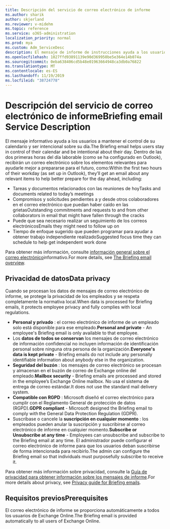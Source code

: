 ```yaml
---
title: Descripción del servicio de correo electrónico de informe
ms.author: sharik
author: skjerland
ms.reviewer: v-midehm
ms.topic: reference
ms.service: o365-administration
localization_priority: normal
ms.prod: mya
ms.custom: Adm_ServiceDesc
description: El mensaje de informe de instrucciones ayuda a los usuarios a aprovechar al máximo todos los días. Identifica las oportunidades en varios elementos y proporciona avisos puntuales.
ms.openlocfilehash: 1027ffd93891139e90d369950be5e364e14b074a
ms.sourcegitcommit: 0eba638406cd5b48e01963664948ca3db0a76822
ms.translationtype: MT
ms.contentlocale: es-ES
ms.lasthandoff: 11/19/2019
ms.locfileid: "38724778"
---
```

# <a name="briefing-email-service-description"></a><span data-ttu-id="74672-104">Descripción del servicio de correo electrónico de informe</span><span class="sxs-lookup"><span data-stu-id="74672-104">Briefing email Service Description</span></span>

<span data-ttu-id="74672-105">El mensaje informativo ayuda a los usuarios a mantener el control de su calendario y ser intencional sobre su día.</span><span class="sxs-lookup"><span data-stu-id="74672-105">The Briefing email helps users stay in control of their calendar and be intentional about their day.</span></span> <span data-ttu-id="74672-106">Dentro de las dos primeras horas del día laborable (como se ha configurado en Outlook), recibirán un correo electrónico sobre los elementos relevantes para ayudarle mejor a prepararse para el futuro, como:</span><span class="sxs-lookup"><span data-stu-id="74672-106">Within the first two hours of their workday (as set up in Outlook), they’ll get an email about any relevant items to help better prepare for the day ahead, including:</span></span>

* <span data-ttu-id="74672-107">Tareas y documentos relacionados con las reuniones de hoy</span><span class="sxs-lookup"><span data-stu-id="74672-107">Tasks and documents related to today’s meetings</span></span>
* <span data-ttu-id="74672-108">Compromisos y solicitudes pendientes a y desde otros colaboradores en el correo electrónico que puedan haber caído en las grietas</span><span class="sxs-lookup"><span data-stu-id="74672-108">Outstanding commitments and requests to and from other collaborators in email that might have fallen through the cracks</span></span>
* <span data-ttu-id="74672-109">Puede que sea necesario realizar un seguimiento de los correos electrónicos</span><span class="sxs-lookup"><span data-stu-id="74672-109">Emails they might need to follow up on</span></span>
* <span data-ttu-id="74672-110">Tiempo de enfoque sugerido que pueden programar para ayudar a obtener trabajo independiente realizado</span><span class="sxs-lookup"><span data-stu-id="74672-110">Suggested focus time they can schedule to help get independent work done</span></span>

<span data-ttu-id="74672-111">Para obtener más información, consulte [información general sobre el correo electrónico](https://docs.microsoft.com/Briefing/be-overview)informativo.</span><span class="sxs-lookup"><span data-stu-id="74672-111">For more details, see [The Briefing email overview](https://docs.microsoft.com/Briefing/be-overview).</span></span>

## <a name="data-privacy"></a><span data-ttu-id="74672-112">Privacidad de datos</span><span class="sxs-lookup"><span data-stu-id="74672-112">Data privacy</span></span>

<span data-ttu-id="74672-113">Cuando se procesan los datos de mensajes de correo electrónico de informe, se protege la privacidad de los empleados y se respeta completamente la normativa local.</span><span class="sxs-lookup"><span data-stu-id="74672-113">When data is processed for Briefing emails, it protects employee privacy and fully complies with local regulations.</span></span>

* <span data-ttu-id="74672-114">**Personal y privado** : el correo electrónico de informe de un empleado solo está disponible para ese empleado.</span><span class="sxs-lookup"><span data-stu-id="74672-114">**Personal and private** - An employee's Briefing email is only available to that employee.</span></span>
* <span data-ttu-id="74672-115">Los **datos de todos se conservan** los mensajes de correo electrónico de información confidencial no incluyen información de identificación personal sobre ninguna otra persona de la organización.</span><span class="sxs-lookup"><span data-stu-id="74672-115">**Everyone's data is kept private** - Briefing emails do not include any personally identifiable information about anybody else in the organization.</span></span>
* <span data-ttu-id="74672-116">**Seguridad del buzón** : los mensajes de correo electrónico se procesan y almacenan en el buzón de correo de Exchange online del empleado.</span><span class="sxs-lookup"><span data-stu-id="74672-116">**Mailbox security** - Briefing emails are processed and stored in the employee’s Exchange Online mailbox.</span></span> <span data-ttu-id="74672-117">No usa el sistema de entrega de correo estándar.</span><span class="sxs-lookup"><span data-stu-id="74672-117">It does not use the standard mail delivery system.</span></span>
* <span data-ttu-id="74672-118">**Compatible con RGPD** : Microsoft diseñó el correo electrónico para cumplir con el Reglamento General de protección de datos (RGPD).</span><span class="sxs-lookup"><span data-stu-id="74672-118">**GDPR compliant** - Microsoft designed the Briefing email to comply with the General Data Protection Regulation (GDPR).</span></span>
* <span data-ttu-id="74672-119">Suscríbase o cancele la **suscripción en cualquier momento** : los empleados pueden anular la suscripción y suscribirse al correo electrónico de informe en cualquier momento.</span><span class="sxs-lookup"><span data-stu-id="74672-119">**Subscribe or Unsubscribe at any time** - Employees can unsubscribe and subscribe to the Briefing email at any time.</span></span> <span data-ttu-id="74672-120">El administrador puede configurar el correo electrónico de informe para que los usuarios deban suscribirse de forma intencionada para recibirlo.</span><span class="sxs-lookup"><span data-stu-id="74672-120">The admin can configure the Briefing email so that individuals must purposefully subscribe to receive it.</span></span>

<span data-ttu-id="74672-121">Para obtener más información sobre privacidad, consulte la [Guía de privacidad para obtener información sobre los mensajes de informe](https://docs.microsoft.com/Briefing/be-privacy).</span><span class="sxs-lookup"><span data-stu-id="74672-121">For more details about privacy, see [Privacy guide for Briefing emails](https://docs.microsoft.com/Briefing/be-privacy).</span></span>

## <a name="prerequisites"></a><span data-ttu-id="74672-122">Requisitos previos</span><span class="sxs-lookup"><span data-stu-id="74672-122">Prerequisites</span></span>

<span data-ttu-id="74672-123">El correo electrónico de informe se proporciona automáticamente a todos los usuarios de Exchange Online.</span><span class="sxs-lookup"><span data-stu-id="74672-123">The Briefing email is provided automatically to all users of Exchange Online.</span></span>